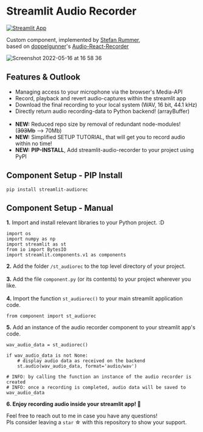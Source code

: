 # Streamlit Audio Recorder

[![Streamlit App](https://static.streamlit.io/badges/streamlit_badge_black_white.svg)](https://audiorecorder.streamlit.app/)


Custom component, implemented by [Stefan Rummer](https://www.linkedin.com/in/stefanrmmr/), <br/>
based on [doppelgunner](https://github.com/doppelgunner/audio-react-recorder)'s [Audio-React-Recorder](https://www.npmjs.com/package/audio-react-recorder)<br/>

![Screenshot 2022-05-16 at 16 58 36](https://user-images.githubusercontent.com/82606558/168626886-de128ffa-a3fe-422f-a748-395c29fa42f9.png)<br/>

## Features & Outlook
- Managing access to your microphone via the browser's Media-API
- Record, playback and revert audio-captures within the streamlit app
- Download the final recording to your local system (WAV, 16 bit, 44.1 kHz)
- Directly return audio recording-data to Python backend! (arrayBuffer)<br><br>
- **NEW:** Reduced repo size by removal of redundant node-modules! (~~393Mb~~ --> 70Mb)
- **NEW:** Simplified SETUP TUTORIAL, that will get you to record audio within no time!
- **NEW:** **PIP-INSTALL**, Add streamlit-audio-recorder to your project using PyPI

## Component Setup - PIP Install 
```
pip install streamlit-audiorec
```

## Component Setup - Manual
**1.** Import and install relevant libraries to your Python project. :D
```
import os
import numpy as np
import streamlit as st
from io import BytesIO
import streamlit.components.v1 as components
```
**2.** Add the folder `/st_audiorec` to the top level directory of your project.<br><br>
**3.** Add the file `component.py` (or its contents) to your project wherever you like.<br><br>
**4.** Import the function `st_audiorec()` to your main streamlit application code.
```
from component import st_audiorec
```
**5.** Add an instance of the audio recorder component to your streamlit app's code.
```
wav_audio_data = st_audiorec()

if wav_audio_data is not None:
    # display audio data as received on the backend
    st.audio(wav_audio_data, format='audio/wav')
    
# INFO: by calling the function an instance of the audio recorder is created
# INFO: once a recording is completed, audio data will be saved to wav_audio_data
```
**6. Enjoy recording audio inside your streamlit app! 🎈**

Feel free to reach out to me in case you have any questions! <br>
Pls consider leaving a `star` ☆ with this repository to show your support.
